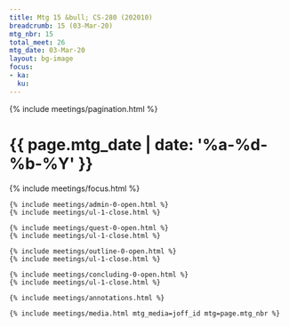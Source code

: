 ```yaml
---
title: Mtg 15 &bull; CS-280 (202010)
breadcrumb: 15 (03-Mar-20)
mtg_nbr: 15
total_meet: 26
mtg_date: 03-Mar-20
layout: bg-image
focus:
- ka:
  ku:
---
```


{% include meetings/pagination.html %}
<div class="card">
  <h1 class="text-center card-header lightcthru">
    {{ page.mtg_date | date: '%a-%d-%b-%Y' }}
  </h1>
  <div class="card-body">
    {% include meetings/focus.html %}

    {% include meetings/admin-0-open.html %}
    {% include meetings/ul-1-close.html %}

    {% include meetings/quest-0-open.html %}
    {% include meetings/ul-1-close.html %}

    {% include meetings/outline-0-open.html %}
    {% include meetings/ul-1-close.html %}

    {% include meetings/concluding-0-open.html %}
    {% include meetings/ul-1-close.html %}

    {% include meetings/annotations.html %}

    {% include meetings/media.html mtg_media=joff_id mtg=page.mtg_nbr %}
  </div>
</div>
